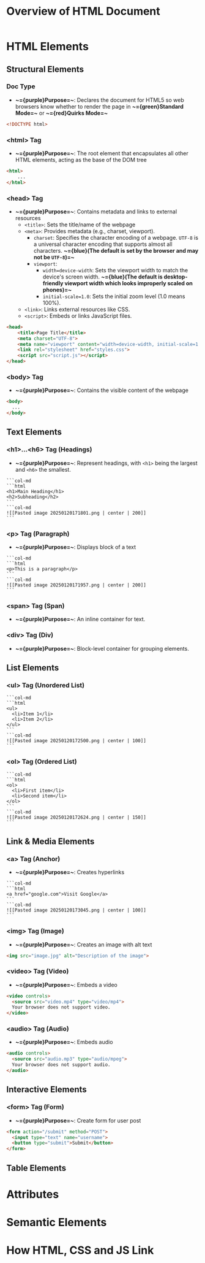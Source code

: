# Overview of HTML Document

```html

```

# HTML Elements

## Structural Elements

### Doc Type

* **~={purple}Purpose=~**: Declares the document for HTML5 so web browsers know whether to render the page in **~={green}Standard Mode=~** or **~={red}Quirks Mode=~**

```html
<!DOCTYPE html>
```

### <html​> Tag

* **~={purple}Purpose=~**: The root element that encapsulates all other HTML elements, acting as the base of the DOM tree

```html
<html>
	...
</html>
```

### <head​> Tag

* **~={purple}Purpose=~**: Contains metadata and links to external resources
	* `<title>`: Sets the title/name of the webpage
	- `<meta>`: Provides metadata (e.g., charset, viewport).
		- `charset`: Specifies the character encoding of a webpage. `UTF-8` is a universal character encoding that supports almost all characters. **~={blue}(The default is set by the browser and may not be `UTF-8`)=~**
		- `viewport`:
			- `width=device-width`: Sets the viewport width to match the device's screen width. **~={blue}(The default is desktop-friendly viewport width which looks improperly scaled on phones)=~**
			- `initial-scale=1.0`: Sets the initial zoom level (1.0 means 100%).
	- `<link>`: Links external resources like CSS.
	- `<script>`: Embeds or links JavaScript files.

```html
<head> 
	<title>Page Title</title> 
	<meta charset="UTF-8"> 
	<meta name="viewport" content="width=device-width, initial-scale=1.0"> 
	<link rel="stylesheet" href="styles.css"> 
	<script src="script.js"></script> 
</head>
```

### <body​> Tag

* **~={purple}Purpose=~**: Contains the visible content of the webpage

```html
<body>
  ...
</body>
```

## Text Elements
### <h1​>...<h6​> Tag (Headings)

* **~={purple}Purpose=~**: Represent headings, with `<h1>` being the largest and `<h6>` the smallest.

````col
```col-md
```html
<h1>Main Heading</h1>
<h2>Subheading</h2>
```
```col-md
![[Pasted image 20250120171801.png | center | 200]]
```
````

### <p​> Tag (Paragraph)

* **~={purple}Purpose=~**: Displays block of a text

````col
```col-md
```html
<p>This is a paragraph</p>
```
```col-md
![[Pasted image 20250120171957.png | center | 200]]
```
````

### <span​> Tag (Span)

* **~={purple}Purpose=~**: An inline container for text. 

### <div​> Tag (Div)

* **~={purple}Purpose=~**: Block-level container for grouping elements.

## List Elements
### <ul​> Tag (Unordered List)

````col
```col-md
```html
<ul>
  <li>Item 1</li>
  <li>Item 2</li>
</ul>
```
```col-md
![[Pasted image 20250120172500.png | center | 100]]
```
````

### <ol​> Tag (Ordered List)

````col
```col-md
```html
<ol>
  <li>First item</li>
  <li>Second item</li>
</ol>
```
```col-md
![[Pasted image 20250120172624.png | center | 150]]
```
````

## Link & Media Elements
### <a​> Tag (Anchor)

* **~={purple}Purpose=~**: Creates hyperlinks

````col
```col-md
```html
<a href="google.com">Visit Google</a>
```
```col-md
![[Pasted image 20250120173045.png | center | 100]]
```
````

### <img​> Tag (Image)

* **~={purple}Purpose=~**: Creates an image with alt text

```html
<img src="image.jpg" alt="Description of the image">
```

### <video​> Tag (Video)

* **~={purple}Purpose=~**: Embeds a video

```html
<video controls>
  <source src="video.mp4" type="video/mp4">
  Your browser does not support video.
</video>
```

### <audio​> Tag (Audio)

* **~={purple}Purpose=~**: Embeds audio

```html
<audio controls>
  <source src="audio.mp3" type="audio/mpeg">
  Your browser does not support audio.
</audio>
```

## Interactive Elements

### <form​> Tag (Form)

* **~={purple}Purpose=~**: Create form for user post

```html
<form action="/submit" method="POST">
  <input type="text" name="username">
  <button type="submit">Submit</button>
</form>
```

## Table Elements


# Attributes

# Semantic Elements

# How HTML, CSS and JS Link 